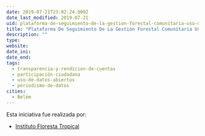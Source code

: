 ```yaml
---
date: 2019-07-21T23:02:24.000Z
date_last_modified: 2019-07-21
uid: plataforma-de-seguimiento-de-la-gestion-forestal-comunitaria-uso-multiple-uso-sostenible-de-unidades-de-conservacion-en-la-amazonia-brasiliera
title: "Plataforma De Seguimiento De La Gestión Forestal Comunitaria Uso Múltiple Uso Sostenible De Unidades De Conservación En La Amazonía Brasiliera"
description: ""
type: 
website: 
date_ini: 
date_end: 
tags:
  - transparencia-y-rendicion-de-cuentas
  - participación-ciudadana
  - uso-de-datos-abiertos
  - periodismo-de-datos
cities: 
  - Belém
---
```


Esta iniciativa fue realizada por:

- [Instituto Floresta Tropical](/i/instituto-floresta-tropical.html)
